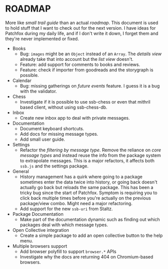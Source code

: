 # ROADMAP

More like _small trail guide_ than an actual _roadmap_. This document is used to hold stuff that I want to check out for the next version. I have ideas for Patchfox during my daily life, and if I don't write it down, I forget them and they're never implemented or fixed.

- Books
    - Bug: `images` might be an `Object` instead of an `Array`. The _details view_ already take that into account but the _list view_ doesn't.
    - Feature: add support for comments to books and reviews.
    - Feature: check if importer from goodreads and the storygraph is possible.
- Calendar
    - Bug: missing gatherings on _future events_ feature. I guess it is a bug with the validator.
- Chess
    - Investigate if it is possible to use ssb-chess or even that mithril based client, without using ssb-chess-db.
- Inbox
    - Create new inbox app to deal with private messages.
- Documentation
    - Document keyboard shortcuts.
    - Add docs for missing message types.
    - Add small user guide.
- Settings
    - Refactor the _filtering by message type_. Remove the reliance on _core message types_ and instead reuse the info from the package system to extrapolate messages. This is a major refactors, it affects both `ssb.js` and the settings package.
- General
    - History management has a quirk where going to a package sometimes enter the data twice into history, or going back doesn't actually go back but reloads the same package. This has been a tricky bug since the start of Patchfox. Symptom is requiring you to click back multiple times before you're actually on the previous package/view combo. Might need a major refactoring.
    - Add support for the new `ssb-uri` from Staltz.
- Package Documentation
    - Make part of the documentation dynamic such as finding out which packages deal with which message types.
- Open Collective integration
    - Create a simple package to add an open collective button to the help menu.
- Multiple browsers support
    - Add browser polyfill to support `browser.*` APIs
    - Investigate why the docs are returning 404 on Chromium-based browsers.
